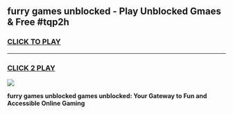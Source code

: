 
## furry games unblocked - Play Unblocked Gmaes & Free #tqp2h
<h3>
<a href="https://premium.freeplayer.one?title=furry_games_unblocked&ref=03M">CLICK TO PLAY</a></h3>
<hr>

<h3>
<a href="https://premium.freeplayer.one?title=furry_games_unblocked&ref=03M">CLICK 2 PLAY</a>
  
</h3>

<a href="https://premium.freeplayer.one?title=furry_games_unblocked&ref=03M"><img src="https://clearcache.store/games.png"></a>


**furry games unblocked games unblocked: Your Gateway to Fun and Accessible Online Gaming**
